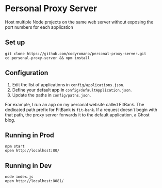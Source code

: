# Personal Proxy Server

Host multiple Node projects on the same web server without exposing the port numbers for each application

## Set up

```
git clone https://github.com/codyromano/personal-proxy-server.git
cd personal-proxy-server && npm install
```

## Configuration

1. Edit the list of applications in `config/applications.json`.
2. Define your default app in `config/defaultApplication.json`.
3. Update the paths in `config/paths.json`.

For example, I run an app on my personal website called FitBank. The dedicated path prefix for FitBank is `fit-bank`. If a request doesn't begin with that path, the proxy server forwards it to the default application, a Ghost blog.

## Running in Prod

```
npm start
open http://localhost:80/
```

## Running in Dev

```
node index.js
open http://localhost:8081/
```
